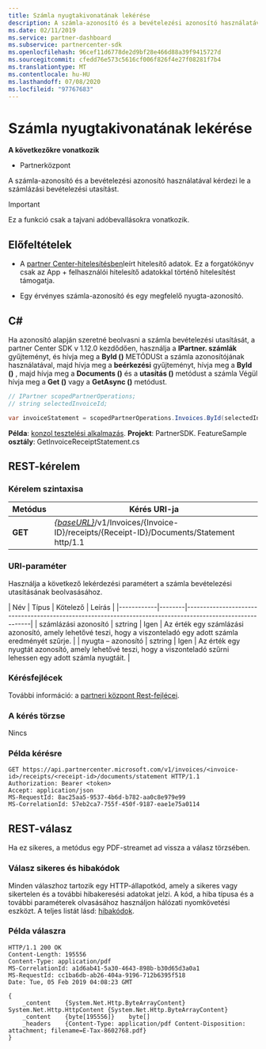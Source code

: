```yaml
---
title: Számla nyugtakivonatának lekérése
description: A számla-azonosító és a bevételezési azonosító használatával kérdezi le a számlázási bevételezési utasítást.
ms.date: 02/11/2019
ms.service: partner-dashboard
ms.subservice: partnercenter-sdk
ms.openlocfilehash: 96cef11d6778de2d9bf28e466d88a39f9415727d
ms.sourcegitcommit: cfedd76e573c5616cf006f826f4e27f08281f7b4
ms.translationtype: MT
ms.contentlocale: hu-HU
ms.lasthandoff: 07/08/2020
ms.locfileid: "97767683"
---
```

# <a name="get-invoice-receipt-statement"></a>Számla nyugtakivonatának lekérése

**A következőkre vonatkozik**

- Partnerközpont

A számla-azonosító és a bevételezési azonosító használatával kérdezi le a számlázási bevételezési utasítást.

> [!IMPORTANT]
> Ez a funkció csak a tajvani adóbevallásokra vonatkozik.

## <a name="prerequisites"></a>Előfeltételek

- A [partner Center-hitelesítésben](partner-center-authentication.md)leírt hitelesítő adatok. Ez a forgatókönyv csak az App + felhasználói hitelesítő adatokkal történő hitelesítést támogatja.

- Egy érvényes számla-azonosító és egy megfelelő nyugta-azonosító.

## <a name="c"></a>C\#

Ha azonosító alapján szeretné beolvasni a számla bevételezési utasítását, a partner Center SDK v 1.12.0 kezdődően, használja a **IPartner. számlák** gyűjteményt, és hívja meg a **ById ()** METÓDUSt a számla azonosítójának használatával, majd hívja meg a **beérkezési** gyűjteményt, hívja meg a **ById ()** , majd hívja meg a **Documents ()** és a **utasítás ()** metódust a számla Végül hívja meg a **Get ()** vagy a **GetAsync ()** metódust.

``` csharp
// IPartner scopedPartnerOperations;
// string selectedInvoiceId;

var invoiceStatement = scopedPartnerOperations.Invoices.ById(selectedInvoiceId).Receipts.ById(selectedReceipt).Documents.Statement.Get();
```

**Példa**: [konzol tesztelési alkalmazás](console-test-app.md). **Projekt**: PartnerSDK. FeatureSample **osztály**: GetInvoiceReceiptStatement.cs

## <a name="rest-request"></a>REST-kérelem

### <a name="request-syntax"></a>Kérelem szintaxisa

| Metódus  | Kérés URI-ja                                                                                                            |
|---------|------------------------------------------------------------------------------------------------------------------------|
| **GET** | [*{baseURL}*](partner-center-rest-urls.md)/v1/Invoices/{Invoice-ID}/receipts/{Receipt-ID}/Documents/Statement http/1.1 |

### <a name="uri-parameter"></a>URI-paraméter

Használja a következő lekérdezési paramétert a számla bevételezési utasításának beolvasásához.

| Név       | Típus   | Kötelező | Leírás                                                                                    |
|------------|--------|-----------------------------------------------------------------------------------------------------------|
| számlázási azonosító | sztring | Igen      | Az érték egy számlázási azonosító, amely lehetővé teszi, hogy a viszonteladó egy adott számla eredményét szűrje. |
| nyugta – azonosító | sztring | Igen      | Az érték egy nyugtát azonosító, amely lehetővé teszi, hogy a viszonteladó szűrni lehessen egy adott számla nyugtáit. |

### <a name="request-headers"></a>Kérésfejlécek

További információ: a [partneri központ Rest-fejlécei](headers.md).

### <a name="request-body"></a>A kérés törzse

Nincs

### <a name="request-example"></a>Példa kérésre

```http
GET https://api.partnercenter.microsoft.com/v1/invoices/<invoice-id>/receipts/<receipt-id>/documents/statement HTTP/1.1
Authorization: Bearer <token>
Accept: application/json
MS-RequestId: 8ac25aa5-9537-4b6d-b782-aa0c8e979e99
MS-CorrelationId: 57eb2ca7-755f-450f-9187-eae1e75a0114
```

## <a name="rest-response"></a>REST-válasz

Ha ez sikeres, a metódus egy PDF-streamet ad vissza a válasz törzsében.

### <a name="response-success-and-error-codes"></a>Válasz sikeres és hibakódok

Minden válaszhoz tartozik egy HTTP-állapotkód, amely a sikeres vagy sikertelen és a további hibakeresési adatokat jelzi. A kód, a hiba típusa és a további paraméterek olvasásához használjon hálózati nyomkövetési eszközt. A teljes listát lásd: [hibakódok](error-codes.md).

### <a name="response-example"></a>Példa válaszra

```http
HTTP/1.1 200 OK
Content-Length: 195556
Content-Type: application/pdf
MS-CorrelationId: a1d6ab41-5a30-4643-898b-b30d65d3a0a1
MS-RequestId: cc1ba6db-ab26-404a-9196-712b6395f518
Date: Tue, 05 Feb 2019 04:08:23 GMT

{
    _content    {System.Net.Http.ByteArrayContent}    System.Net.Http.HttpContent {System.Net.Http.ByteArrayContent}
    _content    {byte[195556]}    byte[]
    _headers    {Content-Type: application/pdf Content-Disposition: attachment; filename=E-Tax-8602768.pdf}
}
```
